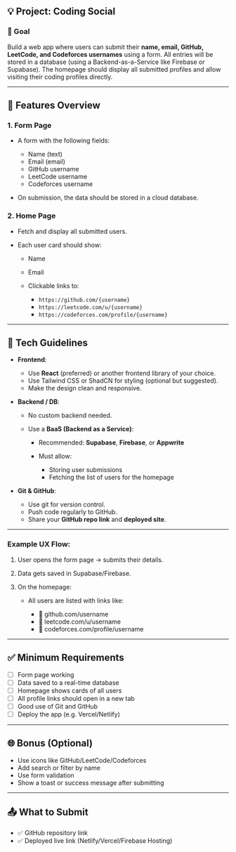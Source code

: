 ## 💡 Project: **Coding Social**

### 🎯 Goal

Build a web app where users can submit their **name, email, GitHub, LeetCode, and Codeforces usernames** using a form. All entries will be stored in a database (using a Backend-as-a-Service like Firebase or Supabase). The homepage should display all submitted profiles and allow visiting their coding profiles directly.

---

## 🧩 Features Overview

### 1. **Form Page**

* A form with the following fields:

  * Name (text)
  * Email (email)
  * GitHub username
  * LeetCode username
  * Codeforces username
* On submission, the data should be stored in a cloud database.

### 2. **Home Page**

* Fetch and display all submitted users.
* Each user card should show:

  * Name
  * Email
  * Clickable links to:

    * `https://github.com/{username}`
    * `https://leetcode.com/u/{username}`
    * `https://codeforces.com/profile/{username}`

---

## 🔧 Tech Guidelines

* **Frontend**:

  * Use **React** (preferred) or another frontend library of your choice.
  * Use Tailwind CSS or ShadCN for styling (optional but suggested).
  * Make the design clean and responsive.

* **Backend / DB**:

  * No custom backend needed.
  * Use a **BaaS (Backend as a Service)**:

    * Recommended: **Supabase**, **Firebase**, or **Appwrite**
    * Must allow:

      * Storing user submissions
      * Fetching the list of users for the homepage

* **Git & GitHub**:

  * Use git for version control.
  * Push code regularly to GitHub.
  * Share your **GitHub repo link** and **deployed site**.

---

### Example UX Flow:

1. User opens the form page → submits their details.
2. Data gets saved in Supabase/Firebase.
3. On the homepage:

   * All users are listed with links like:

     * 🔗 github.com/username
     * 🔗 leetcode.com/u/username
     * 🔗 codeforces.com/profile/username

---

## ✅ Minimum Requirements

* [ ] Form page working
* [ ] Data saved to a real-time database
* [ ] Homepage shows cards of all users
* [ ] All profile links should open in a new tab
* [ ] Good use of Git and GitHub
* [ ] Deploy the app (e.g. Vercel/Netlify)

---

## 🌐 Bonus (Optional)

* Use icons like GitHub/LeetCode/Codeforces
* Add search or filter by name
* Use form validation
* Show a toast or success message after submitting

---

## 📤 What to Submit

* ✅ GitHub repository link
* ✅ Deployed live link (Netlify/Vercel/Firebase Hosting)
